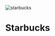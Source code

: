 ![starbucks](https://github.com/user-attachments/assets/8d8c571b-a1b0-43cf-9ef4-9ae727f18f47)
<br>
<h1>Starbucks</h1>
